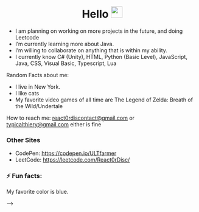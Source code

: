 <h1 align = "center">
  Hello
  <img src="https://media.giphy.com/media/hvRJCLFzcasrR4ia7z/giphy.gif" width="30px"/>
 </h1>

- I am planning on working on more projects in the future, and doing Leetcode
- I’m currently learning more about Java.
- I’m willing to collaborate on anything that is within my ability.
- I currently know C# (Unity), HTML, Python (Basic Level), JavaScript, Java, CSS, Visual Basic, Typescript, Lua

Random Facts about me: 

- I live in New York. 
- I like cats 
- My favorite video games of all time are The Legend of Zelda: Breath of the Wild/Undertale

How to reach me: 
react0rdiscontact@gmail.com or typicalthiery@gmail.com either is fine

### Other Sites

- CodePen: https://codepen.io/ULTfarmer
- LeetCode: https://leetcode.com/React0rDisc/


### ⚡ Fun facts: 
My favorite color is blue.


-->

